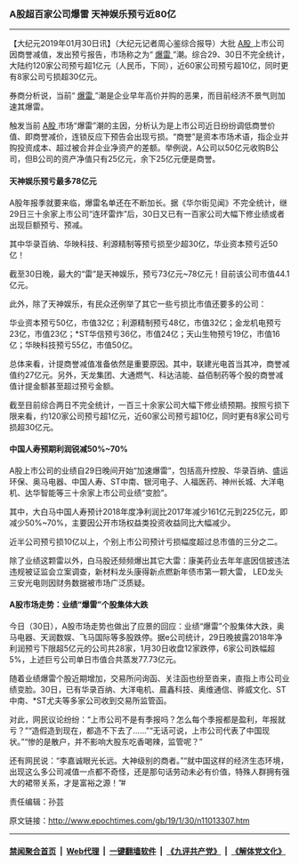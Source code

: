 ### A股超百家公司爆雷 天神娱乐预亏近80亿
------------------------

<p>
 【大纪元2019年01月30日讯】（大纪元记者周心鉴综合报导）大批
 <a href="http://www.epochtimes.com/gb/tag/a%E8%82%A1.html">
  A股
 </a>
 上市公司因商誉减值，发出预亏报告，市场称之为“
 <a href="http://www.epochtimes.com/gb/tag/%E7%88%86%E9%9B%B7.html">
  爆雷
 </a>
 ”潮。综合29、30日不完全统计，大陆约120家公司预亏超1亿元（人民币，下同），近60家公司预亏超10亿，同时更有8家公司亏损超30亿元。
</p>
<p>
 券商分析说，当前“
 <a href="http://www.epochtimes.com/gb/tag/%E7%88%86%E9%9B%B7.html">
  爆雷
 </a>
 ”潮是企业早年高价并购的恶果，而目前经济不景气则加速其爆雷。
</p>
<p>
 触发当前
 <a href="http://www.epochtimes.com/gb/tag/a%E8%82%A1.html">
  A股
 </a>
 市场“爆雷”潮的主因，分析认为是上市公司近日纷纷调低商誉价值、即商誉减价，连锁反应下预告会出现亏损。“商誉”是资本市场术语，指企业并购投资成本、超过被合并企业净资产的差额。举例说，A公司以50亿元收购B公司，但B公司的资产净值只有25亿元，余下25亿元便是商誉。
</p>
<h4>
 天神娱乐预亏最多78亿元
</h4>
<p>
 A股年报季就要来临，爆雷名单还在不断加长。据《华尔街见闻》不完全统计，继29日三十余家上市公司“连环雷炸”后，30日又已有一百家公司大幅下修业绩或者出现巨额预亏、预减。
</p>
<p>
 其中华录百纳、华映科技、利源精制等预亏损至少超30亿，华业资本预亏近50亿！
</p>
<p>
 截至30日晚，最大的“雷”是天神娱乐，预亏73亿元~78亿元！目前该公司市值44.1亿元。
</p>
<p>
 此外，除了天神娱乐，有民众还例举了其它一些亏损比市值还要多的公司：
</p>
<p>
 华业资本预亏50亿，市值32亿；利源精制预亏48亿，市值32亿；金龙机电预亏23亿，市值23亿；*ST华信预亏36亿，市值24亿；天山生物预亏19亿，市值16亿；华映科技预亏55亿，市值50亿。
</p>
<p>
 总体来看，计提商誉减值准备依然是重要原因。其中，联建光电首当其冲，商誉减值约27亿元。另外，天龙集团、大通燃气、科达洁能、益佰制药等个股的商誉减值计提金额甚至超过预亏金额。
</p>
<p>
 截至目前综合两日不完全统计，一百三十余家公司大幅下修业绩预期。按照亏损下限来看，约120家公司预亏超1亿元，近60家公司预亏超10亿，同时更有8家公司亏损超30亿元。
</p>
<h4>
 中国人寿预期利润锐减50%~70%
</h4>
<p>
 A股上市公司的业绩自29日晚间开始“加速爆雷”，包括高升控股、华录百纳、盛运环保、奥马电器、中国人寿、ST中南、银河电子、人福医药、神州长城、大洋电机、达华智能等三十余家上市公司业绩“变脸”。
</p>
<p>
 其中，大白马中国人寿预计2018年度净利润比2017年减少161亿元到225亿元，即减少50%~70%，主要因公开市场权益类投资收益同比大幅减少。
</p>
<p>
 近半公司预亏损10亿以上，个别上市公司预计亏损幅度超过总市值的三分之二。
</p>
<p>
 除了业绩这颗雷以外，白马股还频频爆出其它大雷：康美药业去年年底因信披违法违规被证监会立案调查，新材料龙头康得新点燃新年债市第一颗大雷， LED龙头三安光电则因财务数据被市场广泛质疑。
</p>
<h4>
 A股市场走势：业绩“爆雷”个股集体大跌
</h4>
<p>
 今日（30日），A股市场走势也做出了应景的回应：业绩“爆雷”个股集体大跌，奥马电器、天润数娱、飞马国际等多股跌停。据e公司统计，29日晚披露2018年净利润预亏下限超5亿元的公司共28家，1月30日收盘12家跌停，6家公司跌幅超5%，上述巨亏公司单日市值合共蒸发77.73亿元。
</p>
<p>
 随着业绩爆雷个股近期增加，交易所问询函、关注函也纷至沓来，直指上市公司业绩变脸。30日，已有华录百纳、大洋电机、晨鑫科技、奥维通信、骅威文化、ST中南、*ST尤夫等多家公司收到交易所监管函。
</p>
<p>
 对此，网民议论纷纷：“上市公司不是有季报吗？怎么每个季报都是盈利，年报就亏？”“造假造到现在，都造不下去了……”“无话可说，上市公司代表了中国现状。”“惨的是散户，并不影响大股东吃香喝辣，监管呢？”
</p>
<p>
 还有网民说：“李嘉诚眼光长远。大神级别的商者。”“就中国这样的经济生态环境，出现这么多公司减值一点都不奇怪，还是那句话劳动未必有价值，特殊人群拥有强大的裙带关系，才是富裕之源！”#
</p>
<p>
 责任编辑：孙芸
</p>

原文链接：http://www.epochtimes.com/gb/19/1/30/n11013307.htm


------------------------
#### [禁闻聚合首页](https://github.com/gfw-breaker/banned-news/blob/master/README.md) &nbsp;|&nbsp; [Web代理](https://github.com/gfw-breaker/open-proxy/blob/master/README.md) &nbsp;|&nbsp; [一键翻墙软件](https://github.com/gfw-breaker/nogfw/blob/master/README.md) &nbsp;|&nbsp; [《九评共产党》](https://github.com/gfw-breaker/9ping.md/blob/master/README.md#九评之一评共产党是什么) &nbsp;|&nbsp; [《解体党文化》](https://github.com/gfw-breaker/jtdwh.md/blob/master/README.md#绪论)